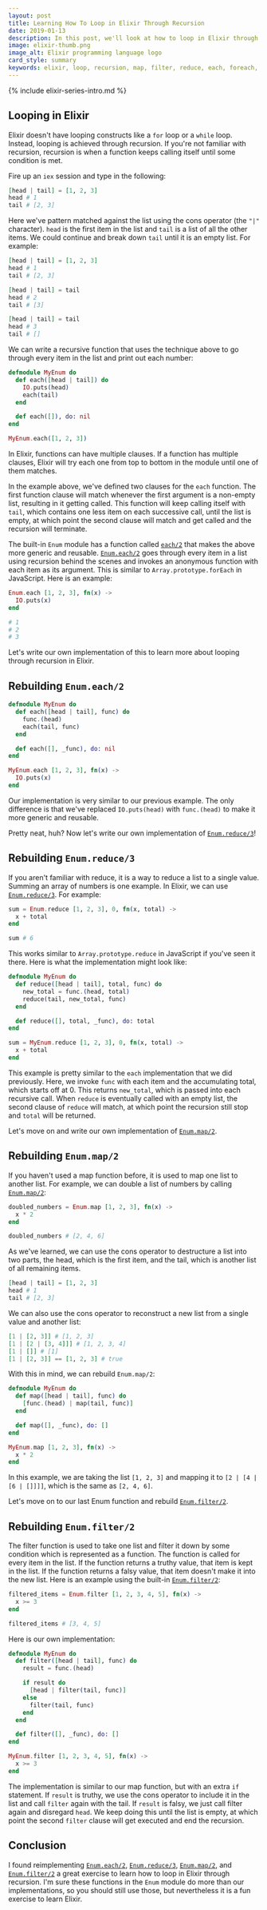 ```yaml
---
layout: post
title: Learning How To Loop in Elixir Through Recursion
date: 2019-01-13
description: In this post, we'll look at how to loop in Elixir through recursion by rebuilding Enum.each/2, Enum.reduce/3, Enum.map/2, and Enum.filter/2.
image: elixir-thumb.png
image_alt: Elixir programming language logo
card_style: summary
keywords: elixir, loop, recursion, map, filter, reduce, each, foreach, for loop, enum, enumerable, iterate
---
```


{% include elixir-series-intro.md %}

## Looping in Elixir

Elixir doesn't have looping constructs like a `for` loop or a `while` loop. Instead, looping is achieved through recursion. If you're not familiar with recursion, recursion is when a function keeps calling itself until some condition is met.

Fire up an `iex` session and type in the following:

```elixir
[head | tail] = [1, 2, 3]
head # 1
tail # [2, 3]
```

Here we've pattern matched against the list using the cons operator (the `"|"` character). `head` is the first item in the list and `tail` is a list of all the other items. We could continue and break down `tail` until it is an empty list. For example:

```elixir
[head | tail] = [1, 2, 3]
head # 1
tail # [2, 3]

[head | tail] = tail
head # 2
tail # [3]

[head | tail] = tail
head # 3
tail # []
```

We can write a recursive function that uses the technique above to go through every item in the list and print out each number:

```elixir
defmodule MyEnum do
  def each([head | tail]) do
    IO.puts(head)
    each(tail)
  end

  def each([]), do: nil
end

MyEnum.each([1, 2, 3])
```

In Elixir, functions can have multiple clauses. If a function has multiple clauses, Elixir will try each one from top to bottom in the module until one of them matches.

In the example above, we've defined two clauses for the `each` function. The first function clause will match whenever the first argument is a non-empty list, resulting in it getting called. This function will keep calling itself with `tail`, which contains one less item on each successive call, until the list is empty, at which point the second clause will match and get called and the recursion will terminate.

The built-in `Enum` module has a function called [`each/2`](https://hexdocs.pm/elixir/Enum.html#each/2) that makes the above more generic and reusable. [`Enum.each/2`](https://hexdocs.pm/elixir/Enum.html#each/2) goes through every item in a list using recursion behind the scenes and invokes an anonymous function with each item as its argument. This is similar to `Array.prototype.forEach` in JavaScript. Here is an example:

```elixir
Enum.each [1, 2, 3], fn(x) ->
  IO.puts(x)
end

# 1
# 2
# 3
```

Let's write our own implementation of this to learn more about looping through recursion in Elixir.

## Rebuilding `Enum.each/2`

```elixir
defmodule MyEnum do
  def each([head | tail], func) do
    func.(head)
    each(tail, func)
  end

  def each([], _func), do: nil
end

MyEnum.each [1, 2, 3], fn(x) ->
  IO.puts(x)
end
```

Our implementation is very similar to our previous example. The only difference is that we've replaced `IO.puts(head)` with `func.(head)` to make it more generic and reusable.

Pretty neat, huh? Now let's write our own implementation of [`Enum.reduce/3`](https://hexdocs.pm/elixir/Enum.html#reduce/3)!

## Rebuilding `Enum.reduce/3`

If you aren't familiar with reduce, it is a way to reduce a list to a single value. Summing an array of numbers is one example. In Elixir, we can use [`Enum.reduce/3`](https://hexdocs.pm/elixir/Enum.html#reduce/3). For example:

```elixir
sum = Enum.reduce [1, 2, 3], 0, fn(x, total) ->
  x + total
end

sum # 6
```

This works similar to `Array.prototype.reduce` in JavaScript if you've seen it there. Here is what the implementation might look like:

```elixir
defmodule MyEnum do
  def reduce([head | tail], total, func) do
    new_total = func.(head, total)
    reduce(tail, new_total, func)
  end

  def reduce([], total, _func), do: total
end

sum = MyEnum.reduce [1, 2, 3], 0, fn(x, total) ->
  x + total
end
```

This example is pretty similar to the `each` implementation that we did previously. Here, we invoke `func` with each item and the accumulating total, which starts off at 0. This returns `new_total`, which is passed into each recursive call. When `reduce` is eventually called with an empty list, the second clause of `reduce` will match, at which point the recursion still stop and `total` will be returned.

Let's move on and write our own implementation of [`Enum.map/2`](https://hexdocs.pm/elixir/Enum.html#map/2).

## Rebuilding `Enum.map/2`

If you haven't used a map function before, it is used to map one list to another list. For example, we can double a list of numbers by calling [`Enum.map/2`](https://hexdocs.pm/elixir/Enum.html#map/2):

```elixir
doubled_numbers = Enum.map [1, 2, 3], fn(x) ->
  x * 2
end

doubled_numbers # [2, 4, 6]
```

As we've learned, we can use the cons operator to destructure a list into two parts, the head, which is the first item, and the tail, which is another list of all remaining items.

```elixir
[head | tail] = [1, 2, 3]
head # 1
tail # [2, 3]
```

We can also use the cons operator to reconstruct a new list from a single value and another list:

```elixir
[1 | [2, 3]] # [1, 2, 3]
[1 | [2 | [3, 4]]] # [1, 2, 3, 4]
[1 | []] # [1]
[1 | [2, 3]] == [1, 2, 3] # true
```

With this in mind, we can rebuild `Enum.map/2`:

```elixir
defmodule MyEnum do
  def map([head | tail], func) do
    [func.(head) | map(tail, func)]
  end

  def map([], _func), do: []
end

MyEnum.map [1, 2, 3], fn(x) ->
  x * 2
end
```

In this example, we are taking the list `[1, 2, 3]` and mapping it to `[2 | [4 | [6 | []]]]`, which is the same as `[2, 4, 6]`.

Let's move on to our last Enum function and rebuild [`Enum.filter/2`](https://hexdocs.pm/elixir/Enum.html#filter/2).

## Rebuilding `Enum.filter/2`

The filter function is used to take one list and filter it down by some condition which is represented as a function. The function is called for every item in the list. If the function returns a truthy value, that item is kept in the list. If the function returns a falsy value, that item doesn't make it into the new list. Here is an example using the built-in [`Enum.filter/2`](https://hexdocs.pm/elixir/Enum.html#filter/2):

```elixir
filtered_items = Enum.filter [1, 2, 3, 4, 5], fn(x) ->
  x >= 3
end

filtered_items # [3, 4, 5]
```

Here is our own implementation:

```elixir
defmodule MyEnum do
  def filter([head | tail], func) do
    result = func.(head)

    if result do
      [head | filter(tail, func)]
    else
      filter(tail, func)
    end
  end

  def filter([], _func), do: []
end

MyEnum.filter [1, 2, 3, 4, 5], fn(x) ->
  x >= 3
end
```

The implementation is similar to our map function, but with an extra `if` statement. If `result` is truthy, we use the cons operator to include it in the list and call `filter` again with the tail. If `result` is falsy, we just call filter again and disregard `head`. We keep doing this until the list is empty, at which point the second `filter` clause will get executed and end the recursion.

## Conclusion

I found reimplementing [`Enum.each/2`](https://hexdocs.pm/elixir/Enum.html#each/2), [`Enum.reduce/3`](https://hexdocs.pm/elixir/Enum.html#reduce/3), [`Enum.map/2`](https://hexdocs.pm/elixir/Enum.html#map/2), and [`Enum.filter/2`](https://hexdocs.pm/elixir/Enum.html#filter/2) a great exercise to learn how to loop in Elixir through recursion. I'm sure these functions in the `Enum` module do more than our implementations, so you should still use those, but nevertheless it is a fun exercise to learn Elixir.
